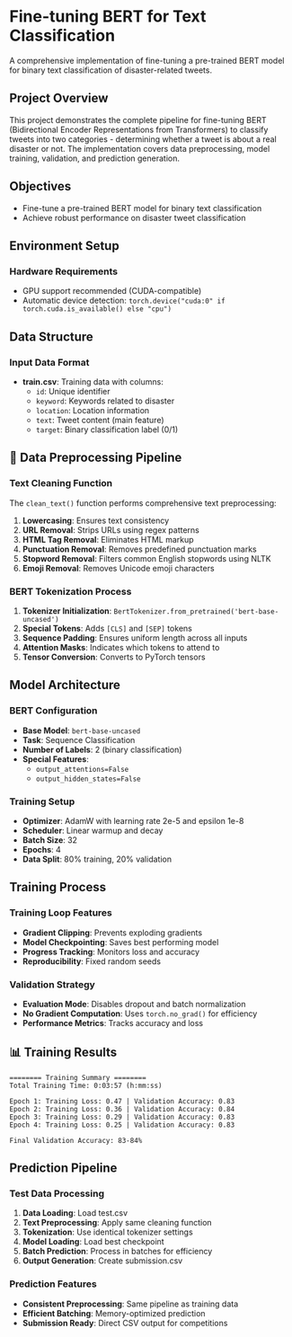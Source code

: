 # Fine-tuning BERT for Text Classification

A comprehensive implementation of fine-tuning a pre-trained BERT model for binary text classification of disaster-related tweets.

## Project Overview

This project demonstrates the complete pipeline for fine-tuning BERT (Bidirectional Encoder Representations from Transformers) to classify tweets into two categories - determining whether a tweet is about a real disaster or not. The implementation covers data preprocessing, model training, validation, and prediction generation.

## Objectives

- Fine-tune a pre-trained BERT model for binary text classification
- Achieve robust performance on disaster tweet classification


## Environment Setup

### Hardware Requirements

- GPU support recommended (CUDA-compatible)
- Automatic device detection: `torch.device("cuda:0" if torch.cuda.is_available() else "cpu")`

## Data Structure

### Input Data Format
- **train.csv**: Training data with columns:
  - `id`: Unique identifier
  - `keyword`: Keywords related to disaster
  - `location`: Location information
  - `text`: Tweet content (main feature)
  - `target`: Binary classification label (0/1)

## 🔧 Data Preprocessing Pipeline

### Text Cleaning Function

The `clean_text()` function performs comprehensive text preprocessing:

1. **Lowercasing**: Ensures text consistency
2. **URL Removal**: Strips URLs using regex patterns
3. **HTML Tag Removal**: Eliminates HTML markup
4. **Punctuation Removal**: Removes predefined punctuation marks
5. **Stopword Removal**: Filters common English stopwords using NLTK
6. **Emoji Removal**: Removes Unicode emoji characters

### BERT Tokenization Process

1. **Tokenizer Initialization**: `BertTokenizer.from_pretrained('bert-base-uncased')`
2. **Special Tokens**: Adds `[CLS]` and `[SEP]` tokens
3. **Sequence Padding**: Ensures uniform length across all inputs
4. **Attention Masks**: Indicates which tokens to attend to
5. **Tensor Conversion**: Converts to PyTorch tensors

## Model Architecture

### BERT Configuration
- **Base Model**: `bert-base-uncased`
- **Task**: Sequence Classification
- **Number of Labels**: 2 (binary classification)
- **Special Features**: 
  - `output_attentions=False`
  - `output_hidden_states=False`

### Training Setup
- **Optimizer**: AdamW with learning rate 2e-5 and epsilon 1e-8
- **Scheduler**: Linear warmup and decay
- **Batch Size**: 32
- **Epochs**: 4
- **Data Split**: 80% training, 20% validation

## Training Process

### Training Loop Features
- **Gradient Clipping**: Prevents exploding gradients
- **Model Checkpointing**: Saves best performing model
- **Progress Tracking**: Monitors loss and accuracy
- **Reproducibility**: Fixed random seeds

### Validation Strategy
- **Evaluation Mode**: Disables dropout and batch normalization
- **No Gradient Computation**: Uses `torch.no_grad()` for efficiency
- **Performance Metrics**: Tracks accuracy and loss

## 📊 Training Results

```
======== Training Summary ========
Total Training Time: 0:03:57 (h:mm:ss)

Epoch 1: Training Loss: 0.47 | Validation Accuracy: 0.83
Epoch 2: Training Loss: 0.36 | Validation Accuracy: 0.84
Epoch 3: Training Loss: 0.29 | Validation Accuracy: 0.83
Epoch 4: Training Loss: 0.25 | Validation Accuracy: 0.83

Final Validation Accuracy: 83-84%
```

## Prediction Pipeline

### Test Data Processing
1. **Data Loading**: Load test.csv
2. **Text Preprocessing**: Apply same cleaning function
3. **Tokenization**: Use identical tokenizer settings
4. **Model Loading**: Load best checkpoint
5. **Batch Prediction**: Process in batches for efficiency
6. **Output Generation**: Create submission.csv

### Prediction Features
- **Consistent Preprocessing**: Same pipeline as training data
- **Efficient Batching**: Memory-optimized prediction
- **Submission Ready**: Direct CSV output for competitions


